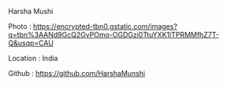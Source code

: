 Harsha Mushi

Photo : https://encrypted-tbn0.gstatic.com/images?q=tbn%3AANd9GcQ2GvPOmo-OGDGzi0TtuYXK1lTPRMMfhZ7T-Q&usqp=CAU

Location : India

Github : https://github.com/HarshaMunshi
